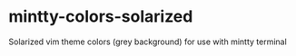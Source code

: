 # mintty-colors-solarized
Solarized vim theme colors (grey background) for use with mintty terminal

